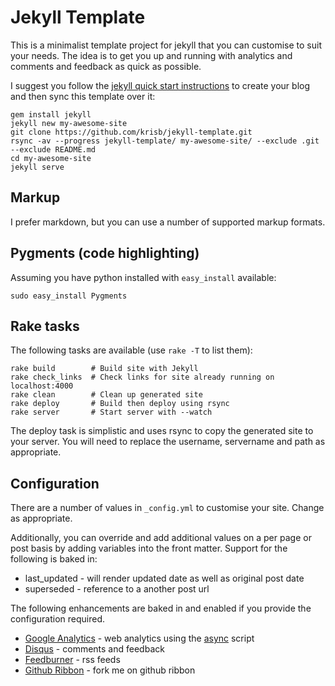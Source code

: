 # Jekyll Template

This is a minimalist template project for jekyll that you can customise to suit your needs.  The idea is to get you up and running with analytics and comments and feedback as quick as possible.

I suggest you follow the [jekyll quick start instructions](http://jekyllrb.com/) to create your blog and then sync this template over it:

    gem install jekyll
    jekyll new my-awesome-site
    git clone https://github.com/krisb/jekyll-template.git
    rsync -av --progress jekyll-template/ my-awesome-site/ --exclude .git --exclude README.md
    cd my-awesome-site
    jekyll serve

## Markup

I prefer markdown, but you can use a number of supported markup formats.

## Pygments (code highlighting)

Assuming you have python installed with `easy_install` available:

    sudo easy_install Pygments

## Rake tasks

The following tasks are available (use `rake -T` to list them):

    rake build        # Build site with Jekyll
    rake check_links  # Check links for site already running on localhost:4000
    rake clean        # Clean up generated site
    rake deploy       # Build then deploy using rsync
    rake server       # Start server with --watch

The deploy task is simplistic and uses rsync to copy the generated site to your server.  You will need to replace the username, servername and path as appropriate.

## Configuration

There are a number of values in `_config.yml` to customise your site.  Change as appropriate.

Additionally, you can override and add additional values on a per page or post basis by adding variables into the front matter.  Support for the following is baked in:

* last_updated - will render updated date as well as original post date
* superseded - reference to a another post url

The following enhancements are baked in and enabled if you provide the configuration required.

* [Google Analytics](http://www.google.com/analytics) - web analytics using the [async](http://www.google.com/support/analytics/bin/answer.py?hl=en&answer=174090) script
* [Disqus](http://disqus.com/) - comments and feedback
* [Feedburner](http://feedburner.google.com/) - rss feeds
* [Github Ribbon](https://github.com/blog/273-github-ribbons) - fork me on github ribbon
